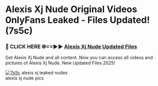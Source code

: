 # Alexis Xj Nude Original Videos 0nlyFans Leaked - Files Updated! (7s5c)

<h3>🔴 CLICK HERE 🌐==►► <a href="https://tinyurl.com/yrmya6cz" rel="nofollow">Alexis Xj Nude Updated Files</a></h3>

Get Alexis Xj Nude and all content. Now you can access all videos and pictures of Alexis Xj Nude. New Updated Files 2025!

[![7s5c](https://i.imgur.com/FMdXYCs.gif)](https://tinyurl.com/yrmya6cz)
alexis xj leaked nudes<br>
alexis xj nude pics